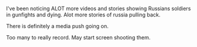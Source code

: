 I've been noticing ALOT more videos and stories showing Russians soldiers in gunfights and dying. Alot more stories of russia pulling back.

There is definitely a media push going on.

Too many to really record. May start screen shooting them.

